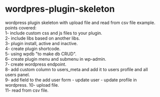 # wordpres-plugin-skeleton
wordpress plugin skeleton with upload file and read from csv file example.<br/>
points covered: <br/>
1- include custom css and js files to your plugin.<br/>
2- include libs based on another libs.<br/>
3- plugin install, active and inactive.<br/>
4- create plugin shortcode.<br/>
5- using wpdb "to make db CRUD".<br/>
6- create plugin menu and submenu in wp-admin.<br/>
7- create wordpress endpoint.<br/>
8- add custom column to users_meta and add it to users profile and all users panel.<br/>
9- add field to the add user form - update user - update profile in wordpress.
10- upload file.<br/>
11- read from csv file.<br/>